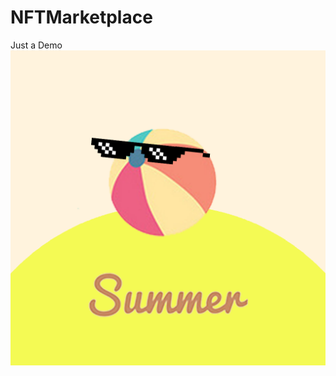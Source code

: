 # NFTMarketplace
Just a Demo
 ![image](https://github.com/ferrarif1/NFTMarketplace/blob/main/public/Logo.png)
